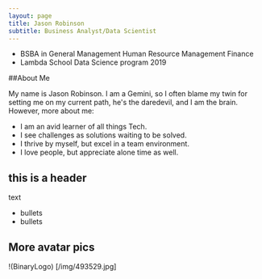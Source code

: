 ```yaml
---
layout: page
title: Jason Robinson
subtitle: Business Analyst/Data Scientist
---
```

- BSBA in General Management
   Human Resource Management
   Finance
- Lambda School Data Science program 2019

##About Me

My name is Jason Robinson. I am a Gemini, so I often 
blame my twin for setting me on my current path, he's the
daredevil, and I am the brain. However, more about me:
- I am an avid learner of all things Tech.
- I see challenges as solutions waiting to be solved.
- I thrive by myself, but excel in a team environment.
- I love people, but appreciate alone time as well.


## this is a header

text
- bullets
- bullets

## More avatar pics

!(BinaryLogo) [/img/493529.jpg]
